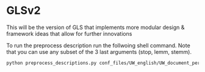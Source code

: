 # GLSv2
This will be the version of GLS that implements more modular design &amp; framework ideas that allow for further innovations

To run the preprocess description run the follwoing shell command. Note that you can use any subset of the 3 last arguments (stop, lemm, stemm).
```bash
python preprocess_descriptions.py conf_files/UW_english/UW_document_per_instance_english.conf english stop lemm stemm
```
